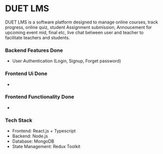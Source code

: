 # DUET LMS  

DUET LMS is a software platform designed to manage online courses, track progress, online quiz, student Assignment submission, Annoucement for upcoming event mid, final etc, live chat between user and teacher to facilitate teachers and students.

### Backend Features Done
- User Authentication (Login, Signup, Forget password)

### Frontend Ui Done
- 

### Frontend Functionality Done
- 

### Tech Stack
- Frontend: React.js + Typescript
- Backend: Node.js
- Database: MongoDB
- State Management: Redux Toolkit
